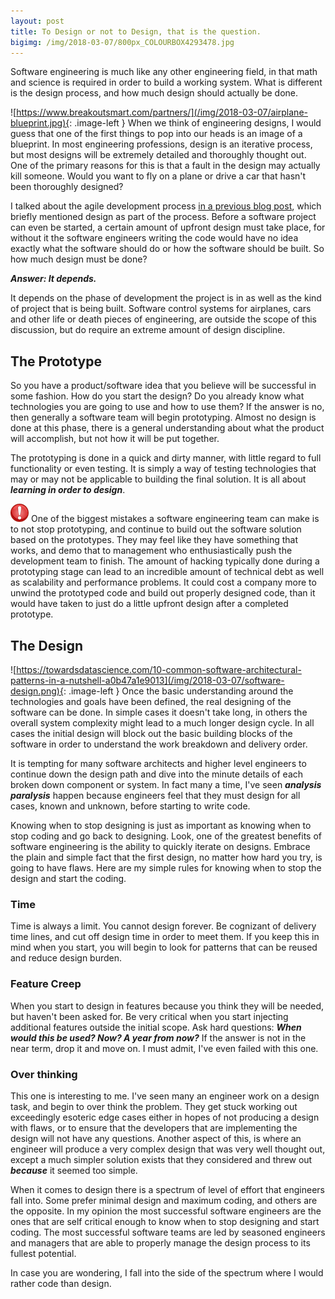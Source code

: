 ```yaml
---
layout: post
title: To Design or not to Design, that is the question.
bigimg: /img/2018-03-07/800px_COLOURBOX4293478.jpg
---
```


Software engineering is much like any other engineering field, in that math and science is required in order to build
a working system. What is different is the design process, and how much design should actually be done.

![https://www.breakoutsmart.com/partners/](/img/2018-03-07/airplane-blueprint.jpg){: .image-left }
When we think of engineering designs, I would guess that one of the first things to pop into our heads is an image
of a blueprint. In most engineering professions, design is an iterative process, but most designs will be extremely
detailed and thoroughly thought out. One of the primary reasons for this is that a fault in the design may actually
kill someone. Would you want to fly on a plane or drive a car that hasn't been thoroughly designed?

I talked about the agile development process [in a previous blog post](2018-02-12-corruption-of-agile), which briefly
mentioned design as part of the process. Before a software project can even be started, a certain amount of upfront
design must take place, for without it the software engineers writing the code would have no idea exactly what the 
 software should do or how the software should be built. So how much design must be done?
 
***Answer: It depends.***

It depends on the phase of development the project is in as well as the kind of project that is being built. Software
control systems for airplanes, cars and other life or death pieces of engineering, are outside the scope of this 
discussion, but do require an extreme amount of design discipline.

## The Prototype

So you have a product/software idea that you believe will be successful in some fashion. How do you start the design?
Do you already know what technologies you are going to use and how to use them? If the answer is no, then generally
a software team will begin prototyping. Almost no design is done at this phase, there is a general understanding about
what the product will accomplish, but not how it will be put together. 

The prototyping is done in a quick and dirty manner, with little regard to full functionality or even testing. It is 
simply a way of testing technologies that may or may not be applicable to building the final solution. It is all about
***learning in order to design***. 

![danger](/img/2018-03-07/danger.png)
One of the biggest mistakes a software engineering team can make is to not stop prototyping, and continue to build
out the software solution based on the prototypes. They may feel like they have something that works, and demo
that to management who enthusiastically push the development team to finish. The amount of hacking typically done during
a prototyping stage can lead to an incredible amount of technical debt as well as scalability and performance problems.
It could cost a company more to unwind the prototyped code and build out properly designed code, than it would have
taken to just do a little upfront design after a completed prototype.

## The Design 

![https://towardsdatascience.com/10-common-software-architectural-patterns-in-a-nutshell-a0b47a1e9013](/img/2018-03-07/software-design.png){: .image-left } 
Once the basic understanding around the technologies and goals have been defined, the real designing of the 
software can be done. In simple cases it doesn't take long, in others the overall system complexity might lead
to a much longer design cycle. In all cases the initial design will block out the basic building blocks of the
software in order to understand the work breakdown and delivery order. 

It is tempting for many software architects and higher level engineers to continue down the design path and dive into
the minute details of each broken down component or system. In fact many a time, I've seen ***analysis paralysis*** 
happen because engineers feel that they must design for all cases, known and unknown, before starting to write code.

Knowing when to stop designing is just as important as knowing when to stop coding and go back to designing. Look, one
of the greatest benefits of software engineering is the ability to quickly iterate on designs. Embrace the plain and
simple fact that the first design, no matter how hard you try, is going to have flaws. Here are my simple rules for
knowing when to stop the design and start the coding.

### Time 

Time is always a limit. You cannot design forever. Be cognizant of delivery time lines, and cut off design time in order 
to meet them. If you keep this in mind when you start, you will begin to look for patterns that can be reused and reduce 
design burden.

### Feature Creep

When you start to design in features because you think they will be needed, but haven't been asked for. Be very critical
when you start injecting additional features outside the initial scope. Ask hard questions: ***When would this be used? 
Now? A year from now?*** If the answer is not in the near term, drop it and move on. I must admit, I've even failed with 
this one.  

### Over thinking

This one is interesting to me. I've seen many an engineer work on a design task, and begin to over think the problem. 
They get stuck working out exceedingly esoteric edge cases either in hopes of not producing a design with flaws, or
to ensure that the developers that are implementing the design will not have any questions. Another aspect of this, 
is where an engineer will produce a very complex design that was very well thought out, except a much simpler solution
exists that they considered and threw out ***because*** it seemed too simple.

When it comes to design there is a spectrum of level of effort that engineers fall into. Some prefer minimal design 
and maximum coding, and others are the opposite. In my opinion the most successful software engineers are the ones
that are self critical enough to know when to stop designing and start coding. The most successful software teams are
led by seasoned engineers and managers that are able to properly manage the design process to its fullest potential.

In case you are wondering, I fall into the side of the spectrum where I would rather code than design.
